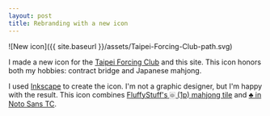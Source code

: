 ```yaml
---
layout: post
title: Rebranding with a new icon
---
```

![New icon]({{ site.baseurl }}/assets/Taipei-Forcing-Club-path.svg)

I made a new icon for the [Taipei Forcing Club][tfc] and this site.  This icon
honors both my hobbies: contract bridge and Japanese mahjong.

[tfc]: https://goo.gl/maps/uUpX5tMgy15L7DVw9

I used [Inkscape][inkscape] to create the icon.  I'm not a graphic designer,
but I'm happy with the result.  This icon combines [FluffyStuff's 🀙 (1p)
mahjong tile][fluffy] and [♣ in Noto Sans TC][noto].

[inkscape]: https://inkscape.org/
[fluffy]: https://github.com/FluffyStuff/riichi-mahjong-tiles/blob/master/Regular/Pin1.svg
[noto]: https://fonts.google.com/noto/specimen/Noto+Sans+TC?preview.text=%E2%99%A3&preview.text_type=custom
